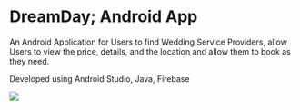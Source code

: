 # DreamDay; Android App

An Android Application for Users to find Wedding Service Providers, allow Users to view the price, details, and the location and allow them to book as they need.

Developed using Android Studio, Java, Firebase


<img src="https://user-images.githubusercontent.com/121798850/224556138-5ff75510-f54a-449c-8ac0-2d214609c64c.png"/>
